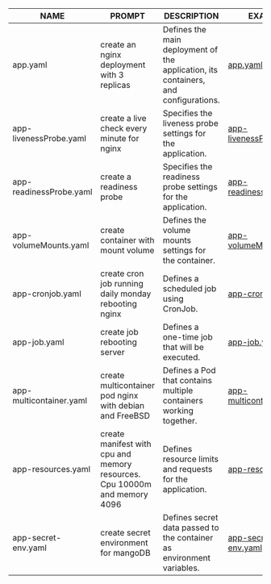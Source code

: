 | NAME | PROMPT | DESCRIPTION | EXAMPLE |
|------|--------|-------------|---------|
| app.yaml | create an nginx deployment with 3 replicas | Defines the main deployment of the application, its containers, and configurations. | [app.yaml](yaml/app.yaml)|
| app-livenessProbe.yaml | create a live check every minute for nginx | Specifies the liveness probe settings for the application. | [app-livenessProbe.yaml](yaml/app-livenessProbe.yaml) |
| app-readinessProbe.yaml | create a readiness probe | Specifies the readiness probe settings for the application. | [app-readinessProbe.yaml](yaml/app-readinessProbe.yaml) |
| app-volumeMounts.yaml | create container with mount volume | Defines the volume mounts settings for the container.	 | [app-volumeMounts.yaml](yaml/app-volumeMounts.yaml) |
| app-cronjob.yaml | create cron job running daily monday rebooting nginx | Defines a scheduled job using CronJob. | [app-cronjob.yaml](yaml/app-cronjob.yaml) |
| app-job.yaml | create job rebooting server | Defines a one-time job that will be executed. | [app-job.yaml](yaml/app-job.yaml) |
| app-multicontainer.yaml | create multicontainer pod nginx with debian and FreeBSD | Defines a Pod that contains multiple containers working together. | [app-multicontainer.yaml](yaml/app-multicontainer.yaml) |
| app-resources.yaml | create manifest with cpu and memory resources. Cpu 10000m and memory 4096 | Defines resource limits and requests for the application. | [app-resources.yaml](yaml/app-resources.yaml) |
| app-secret-env.yaml | create secret environment for mangoDB | Defines secret data passed to the container as environment variables. | [app-secret-env.yaml](yaml/app-secret-env.yaml) |
